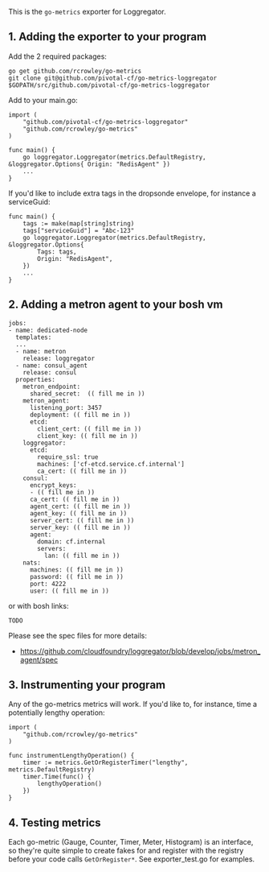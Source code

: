 This is the `go-metrics` exporter for Loggregator.


## 1. Adding the exporter to your program

Add the 2 required packages:

```
go get github.com/rcrowley/go-metrics
git clone git@github.com/pivotal-cf/go-metrics-loggregator $GOPATH/src/github.com/pivotal-cf/go-metrics-loggregator
```

Add to your main.go:

```
import (
	"github.com/pivotal-cf/go-metrics-loggregator"
	"github.com/rcrowley/go-metrics"
)

func main() {
    go loggregator.Loggregator(metrics.DefaultRegistry, &loggregator.Options{ Origin: "RedisAgent" })
    ...
}
```

If you'd like to include extra tags in the dropsonde envelope, for instance a serviceGuid:

```
func main() {
    tags := make(map[string]string)
    tags["serviceGuid"] = "Abc-123"
    go loggregator.Loggregator(metrics.DefaultRegistry, &loggregator.Options{
        Tags: tags,
        Origin: "RedisAgent",
    })
    ...
}
```

## 2. Adding a metron agent to your bosh vm

```
jobs:
- name: dedicated-node
  templates:
  ...
  - name: metron
    release: loggregator
  - name: consul_agent
    release: consul
  properties:
    metron_endpoint:
      shared_secret:  (( fill me in ))
    metron_agent:
      listening_port: 3457
      deployment: (( fill me in ))
      etcd:
        client_cert: (( fill me in ))
        client_key: (( fill me in ))
    loggregator:
      etcd:
        require_ssl: true
        machines: ['cf-etcd.service.cf.internal']
        ca_cert: (( fill me in ))
    consul:
      encrypt_keys:
      - (( fill me in ))
      ca_cert: (( fill me in ))
      agent_cert: (( fill me in ))
      agent_key: (( fill me in ))
      server_cert: (( fill me in ))
      server_key: (( fill me in ))
      agent:
        domain: cf.internal
        servers:
          lan: (( fill me in ))
    nats:
      machines: (( fill me in ))
      password: (( fill me in ))
      port: 4222
      user: (( fill me in ))

```

or with bosh links:

```
TODO
```

Please see the spec files for more details:
- https://github.com/cloudfoundry/loggregator/blob/develop/jobs/metron_agent/spec


## 3. Instrumenting your program

Any of the go-metrics metrics will work. If you'd like to, for instance, time a potentially lengthy operation:

```
import (
	"github.com/rcrowley/go-metrics"
)

func instrumentLengthyOperation() {
    timer := metrics.GetOrRegisterTimer("lengthy", metrics.DefaultRegistry)
    timer.Time(func() {
        lengthyOperation()
    })
}
```

## 4. Testing metrics

Each go-metric (Gauge, Counter, Timer, Meter, Histogram) is an interface, so they're quite simple to create fakes for and register with the registry before your code calls `GetOrRegister*`. See exporter_test.go for examples.
